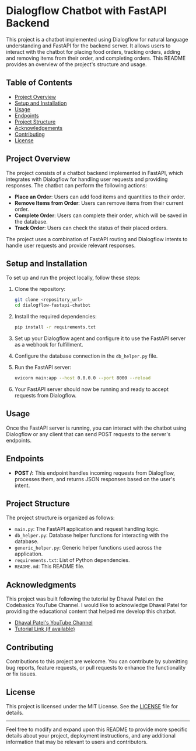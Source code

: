 # Dialogflow Chatbot with FastAPI Backend

This project is a chatbot implemented using Dialogflow for natural language understanding and FastAPI for the backend server. It allows users to interact with the chatbot for placing food orders, tracking orders, adding and removing items from their order, and completing orders. This README provides an overview of the project's structure and usage.

## Table of Contents

- [Project Overview](#project-overview)
- [Setup and Installation](#setup-and-installation)
- [Usage](#usage)
- [Endpoints](#endpoints)
- [Project Structure](#project-structure)
- [Acknowledgements](#acknowledgments)
- [Contributing](#contributing)
- [License](#license)


## Project Overview

The project consists of a chatbot backend implemented in FastAPI, which integrates with Dialogflow for handling user requests and providing responses. The chatbot can perform the following actions:

- **Place an Order**: Users can add food items and quantities to their order.
- **Remove Items from Order**: Users can remove items from their current order.
- **Complete Order**: Users can complete their order, which will be saved in the database.
- **Track Order**: Users can check the status of their placed orders.

The project uses a combination of FastAPI routing and Dialogflow intents to handle user requests and provide relevant responses.

## Setup and Installation

To set up and run the project locally, follow these steps:

1. Clone the repository:

   ```bash
   git clone <repository_url>
   cd dialogflow-fastapi-chatbot
   ```

2. Install the required dependencies:

   ```bash
   pip install -r requirements.txt
   ```

3. Set up your Dialogflow agent and configure it to use the FastAPI server as a webhook for fulfillment.

4. Configure the database connection in the `db_helper.py` file.

5. Run the FastAPI server:

   ```bash
   uvicorn main:app --host 0.0.0.0 --port 8000 --reload
   ```

6. Your FastAPI server should now be running and ready to accept requests from Dialogflow.

## Usage

Once the FastAPI server is running, you can interact with the chatbot using Dialogflow or any client that can send POST requests to the server's endpoints.

## Endpoints

- **POST /:** This endpoint handles incoming requests from Dialogflow, processes them, and returns JSON responses based on the user's intent.

## Project Structure

The project structure is organized as follows:

- `main.py`: The FastAPI application and request handling logic.
- `db_helper.py`: Database helper functions for interacting with the database.
- `generic_helper.py`: Generic helper functions used across the application.
- `requirements.txt`: List of Python dependencies.
- `README.md`: This README file.

## Acknowledgments

This project was built following the tutorial by Dhaval Patel on the Codebasics YouTube Channel. I would like to acknowledge Dhaval Patel for providing the educational content that helped me develop this chatbot.

- [Dhaval Patel's YouTube Channel](https://www.youtube.com/codebasics)
- [Tutorial Link (if available)](https://www.youtube.com/example-tutorial-link)


## Contributing

Contributions to this project are welcome. You can contribute by submitting bug reports, feature requests, or pull requests to enhance the functionality or fix issues.

## License

This project is licensed under the MIT License. See the [LICENSE](LICENSE) file for details.

---

Feel free to modify and expand upon this README to provide more specific details about your project, deployment instructions, and any additional information that may be relevant to users and contributors.

